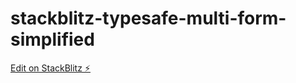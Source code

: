 # stackblitz-typesafe-multi-form-simplified

[Edit on StackBlitz ⚡️](https://stackblitz.com/edit/node-xybmgy)